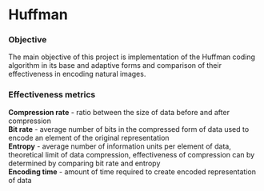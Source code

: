 # Huffman

### Objective

The main objective of this project is implementation of the Huffman coding algorithm in its base and adaptive forms and comparison of their effectiveness in encoding natural images.

### Effectiveness metrics

**Compression rate** - ratio between the size of data before and after compression  
**Bit rate** - average number of bits in the compressed form of data used to encode an element of the original representation  
**Entropy** - average number of information units per element of data, theoretical limit of data compression, effectiveness of compression can by determined by comparing bit rate and entropy  
**Encoding time** - amount of time required to create encoded representation of data  